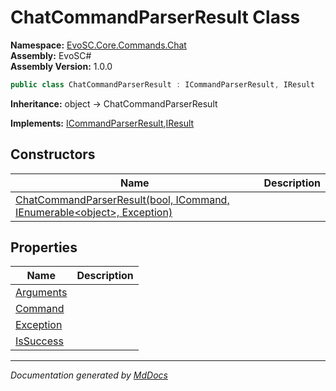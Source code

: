 ﻿<!--  
  <auto-generated>   
    The contents of this file were generated by a tool.  
    Changes to this file may be list if the file is regenerated  
  </auto-generated>   
-->

# ChatCommandParserResult Class

**Namespace:** [EvoSC.Core.Commands.Chat](../index.md)  
**Assembly:** EvoSC\#  
**Assembly Version:** 1.0.0

```csharp
public class ChatCommandParserResult : ICommandParserResult, IResult
```

**Inheritance:** object → ChatCommandParserResult

**Implements:** [ICommandParserResult](../../Generic/Interfaces/ICommandParserResult/index.md),[IResult](../../Generic/Interfaces/IResult/index.md)

## Constructors

| Name                                                                                               | Description |
| -------------------------------------------------------------------------------------------------- | ----------- |
| [ChatCommandParserResult(bool, ICommand, IEnumerable\<object\>, Exception)](constructors/index.md) |             |

## Properties

| Name                                 | Description |
| ------------------------------------ | ----------- |
| [Arguments](properties/Arguments.md) |             |
| [Command](properties/Command.md)     |             |
| [Exception](properties/Exception.md) |             |
| [IsSuccess](properties/IsSuccess.md) |             |

___

*Documentation generated by [MdDocs](https://github.com/ap0llo/mddocs)*
